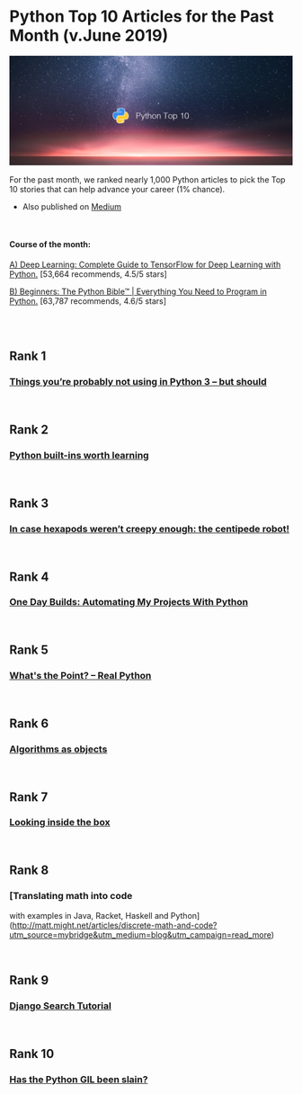 # Python Top 10 Articles for the Past Month (v.June 2019)

[<img src="python-1906-top10.png" width="800" alt="Mybridge">](https://medium.mybridge.co/python-top-10-articles-for-the-past-month-v-june-2019-51c1e37bd6df)

For the past month, we ranked nearly 1,000 Python articles to pick the Top 10 stories that can help advance your career (1% chance).
 
* Also published on [Medium](https://medium.mybridge.co/python-top-10-articles-for-the-past-month-v-june-2019-51c1e37bd6df)

<br>

#### Course of the month:

[A) Deep Learning: Complete Guide to TensorFlow for Deep Learning with Python.](http://bit.ly/2EatVy7) [53,664 recommends, 4.5/5 stars]

[B) Beginners: The Python Bible™ | Everything You Need to Program in Python.](http://bit.ly/2Dci974) [63,787 recommends, 4.6/5 stars]

<br>

<br>

## Rank 1
### [Things you’re probably not using in Python 3 – but should](https://datawhatnow.com/things-you-are-probably-not-using-in-python-3-but-should?utm_source=mybridge&utm_medium=blog&utm_campaign=read_more)


<br>

## Rank 2
### [Python built-ins worth learning](https://treyhunner.com/2019/05/python-builtins-worth-learning?utm_source=mybridge&utm_medium=blog&utm_campaign=read_more)


<br>

## Rank 3
### [In case hexapods weren’t creepy enough: the centipede robot!](https://www.declanoller.com/2019/05/16/in-case-hexapods-werent-creepy-enough-the-centipede-robot?utm_source=mybridge&utm_medium=blog&utm_campaign=read_more)


<br>

## Rank 4
### [One Day Builds: Automating My Projects With Python](https://www.youtube.com/watch?v=7Y8Ppin12r4?utm_source=mybridge&utm_medium=blog&utm_campaign=read_more)


<br>

## Rank 5
### [What's the Point? – Real Python](https://realpython.com/pointers-in-python?utm_source=mybridge&utm_medium=blog&utm_campaign=read_more)


<br>

## Rank 6
### [Algorithms as objects](https://gieseanw.wordpress.com/2019/05/10/algorithms-as-objects?utm_source=mybridge&utm_medium=blog&utm_campaign=read_more)


<br>

## Rank 7
### [Looking inside the box](https://anvilventures.com/blog/looking-inside-the-box.html?utm_source=mybridge&utm_medium=blog&utm_campaign=read_more)


<br>

## Rank 8
### [Translating math into code
with
examples in Java, Racket, Haskell and Python](http://matt.might.net/articles/discrete-math-and-code?utm_source=mybridge&utm_medium=blog&utm_campaign=read_more)


<br>

## Rank 9
### [Django Search Tutorial](https://wsvincent.com/django-search?utm_source=mybridge&utm_medium=blog&utm_campaign=read_more)


<br>

## Rank 10
### [Has the Python GIL been slain?](https://hackernoon.com/has-the-python-gil-been-slain-9440d28fa93d?utm_source=mybridge&utm_medium=blog&utm_campaign=read_more)


                    
